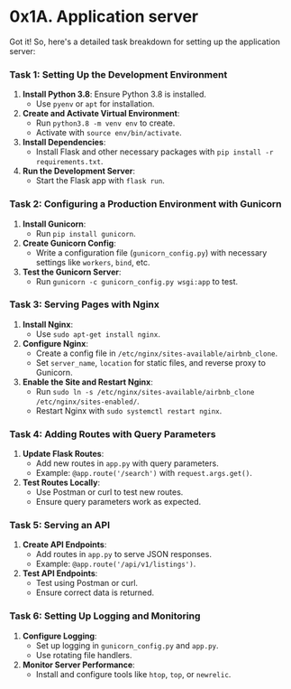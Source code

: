 # 0x1A. Application server
Got it! So, here's a detailed task breakdown for setting up the application server:

### **Task 1: Setting Up the Development Environment**
1. **Install Python 3.8**: Ensure Python 3.8 is installed.
   - Use `pyenv` or `apt` for installation.
2. **Create and Activate Virtual Environment**: 
   - Run `python3.8 -m venv env` to create.
   - Activate with `source env/bin/activate`.
3. **Install Dependencies**:
   - Install Flask and other necessary packages with `pip install -r requirements.txt`.
4. **Run the Development Server**:
   - Start the Flask app with `flask run`.

### **Task 2: Configuring a Production Environment with Gunicorn**
1. **Install Gunicorn**:
   - Run `pip install gunicorn`.
2. **Create Gunicorn Config**:
   - Write a configuration file (`gunicorn_config.py`) with necessary settings like `workers`, `bind`, etc.
3. **Test the Gunicorn Server**:
   - Run `gunicorn -c gunicorn_config.py wsgi:app` to test.

### **Task 3: Serving Pages with Nginx**
1. **Install Nginx**:
   - Use `sudo apt-get install nginx`.
2. **Configure Nginx**:
   - Create a config file in `/etc/nginx/sites-available/airbnb_clone`.
   - Set `server_name`, `location` for static files, and reverse proxy to Gunicorn.
3. **Enable the Site and Restart Nginx**:
   - Run `sudo ln -s /etc/nginx/sites-available/airbnb_clone /etc/nginx/sites-enabled/`.
   - Restart Nginx with `sudo systemctl restart nginx`.

### **Task 4: Adding Routes with Query Parameters**
1. **Update Flask Routes**:
   - Add new routes in `app.py` with query parameters.
   - Example: `@app.route('/search')` with `request.args.get()`.
2. **Test Routes Locally**:
   - Use Postman or curl to test new routes.
   - Ensure query parameters work as expected.

### **Task 5: Serving an API**
1. **Create API Endpoints**:
   - Add routes in `app.py` to serve JSON responses.
   - Example: `@app.route('/api/v1/listings')`.
2. **Test API Endpoints**:
   - Test using Postman or curl.
   - Ensure correct data is returned.

### **Task 6: Setting Up Logging and Monitoring**
1. **Configure Logging**:
   - Set up logging in `gunicorn_config.py` and `app.py`.
   - Use rotating file handlers.
2. **Monitor Server Performance**:
   - Install and configure tools like `htop`, `top`, or `newrelic`.
